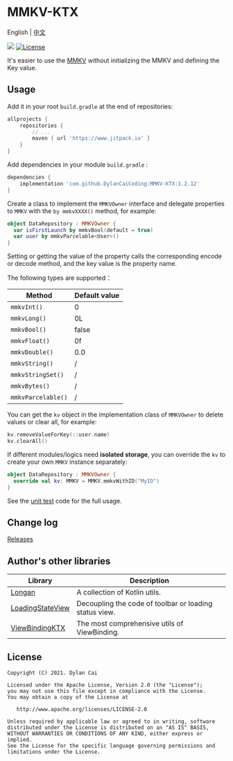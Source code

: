 # MMKV-KTX

English | [中文](README_CN.md)

[![](https://www.jitpack.io/v/DylanCaiCoding/MMKV-KTX.svg)](https://www.jitpack.io/#DylanCaiCoding/MMKV-KTX) [![License](https://img.shields.io/badge/License-Apache--2.0-blue.svg)](https://github.com/DylanCaiCoding/LoadingStateView/blob/master/LICENSE)

It's easier to use the [MMKV](https://github.com/Tencent/MMKV) without initializing the MMKV and defining the Key value.


## Usage

Add it in your root `build.gradle` at the end of repositories:

```groovy
allprojects {
    repositories {
        // ...
        maven { url 'https://www.jitpack.io' }
    }
}
```

Add dependencies in your module `build.gradle` :

```groovy
dependencies {
    implementation 'com.github.DylanCaiCoding:MMKV-KTX:1.2.12'
}
```

Create a class to implement the `MMKVOwner` interface and delegate properties to `MMKV` with the `by mmkvXXXX()` method, for example:

```kotlin
object DataRepository : MMKVOwner {
  var isFirstLaunch by mmkvBool(default = true)
  var user by mmkvParcelable<User>()
}
```

Setting or getting the value of the property calls the corresponding encode or decode method, and the key value is the property name.

The following types are supported：

| Method             | Default value |
| ------------------ | ------------- |
| `mmkvInt()`        | 0             |
| `mmkvLong()`       | 0L            |
| `mmkvBool()`       | false         |
| `mmkvFloat()`      | 0f            |
| `mmkvDouble()`     | 0.0           |
| `mmkvString()`     | /             |
| `mmkvStringSet()`  | /             |
| `mmkvBytes()`      | /             |
| `mmkvParcelable()` | /             |

You can get the `kv` object in the implementation class of `MMKVOwner` to delete values or clear all, for example:

```kotlin
kv.removeValueForKey(::user.name)
kv.clearAll()
```

If different modules/logics need **isolated storage**, you can override the `kv` to create your own `MMKV` instance separately:

```kotlin
object DataRepository : MMKVOwner {
  override val kv: MMKV = MMKV.mmkvWithID("MyID")
}
```

See the [unit test](https://github.com/DylanCaiCoding/MMKV-KTX/blob/master/library/src/androidTest/java/com/dylanc/mmkv/MMKVTest.kt) code for the full usage.

## Change log

[Releases](https://github.com/DylanCaiCoding/MMKV-KTX/releases)

## Author's other libraries

| Library                                                      | Description                                                  |
| ------------------------------------------------------------ | ------------------------------------------------------------ |
| [Longan](https://github.com/DylanCaiCoding/Longan)           | A collection of Kotlin utils.                                |
| [LoadingStateView](https://github.com/DylanCaiCoding/LoadingStateView) | Decoupling the code of toolbar or loading status view.       |
| [ViewBindingKTX](https://github.com/DylanCaiCoding/ViewBindingKTX) | The most comprehensive utils of ViewBinding.                 |

## License

```
Copyright (C) 2021. Dylan Cai

Licensed under the Apache License, Version 2.0 (the "License");
you may not use this file except in compliance with the License.
You may obtain a copy of the License at

   http://www.apache.org/licenses/LICENSE-2.0

Unless required by applicable law or agreed to in writing, software
distributed under the License is distributed on an "AS IS" BASIS,
WITHOUT WARRANTIES OR CONDITIONS OF ANY KIND, either express or implied.
See the License for the specific language governing permissions and
limitations under the License.
```

